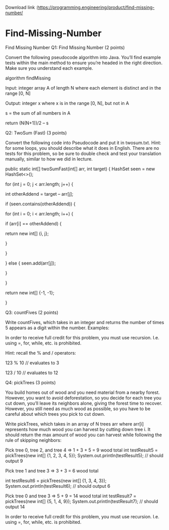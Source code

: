 Download link :https://programming.engineering/product/find-missing-number/

# Find-Missing-Number
Find Missing Number
Q1: Find Missing Number (2 points)

Convert the following pseudocode algorithm into Java. You’ll find example tests within the main method to ensure you’re headed in the right direction. Make sure you understand each example.

algorithm findMissing

Input: integer array A of length N where each element is distinct and in the range [0, N]

Output: integer x where x is in the range [0, N], but not in A

s = the sum of all numbers in A

return (N(N+1))/2 – s

Q2: TwoSum (Fast) (3 points)

Convert the following code into Pseudocode and put it in twosum.txt. Hint: for some loops, you should describe what it does in English. There are no tests for this problem, so be sure to double check and test your translation manually, similar to how we did in lecture.

public static int[] twoSumFast(int[] arr, int target) { HashSet<Integer> seen = new HashSet<>();

for (int j = 0; j < arr.length; j++) {

int otherAddend = target – arr[j];

if (seen.contains(otherAddend)) {

for (int i = 0; i < arr.length; i++) {

if (arr[i] == otherAddend) {

return new int[] {i, j};

}

}

} else { seen.add(arr[j]);

}

}

return new int[] {-1, -1};

}

Q3: countFives (2 points)

Write countFives, which takes in an integer and returns the number of times 5 appears as a digit within the number. Examples:

In order to receive full credit for this problem, you must use recursion. I.e. using =, for, while, etc. is prohibited.

Hint: recall the % and / operators:

123 % 10 // evaluates to 3

123 / 10 // evaluates to 12

Q4: pickTrees (3 points)

You build homes out of wood and you need material from a nearby forest. However, you want to avoid deforestation, so you decide for each tree you cut down, you’ll leave its neighbors alone, giving the forest time to recover. However, you still need as much wood as possible, so you have to be careful about which trees you pick to cut down.

Write pickTrees, which takes in an array of N trees arr where arr[i] represents how much wood you can harvest by cutting down tree i. It should return the max amount of wood you can harvest while following the rule of skipping neighbors:

Pick tree 0, tree 2, and tree 4 => 1 + 3 + 5 = 9 wood total int testResult5 = pickTrees(new int[] {1, 2, 3, 4, 5}); System.out.println(testResult5); // should output 9

Pick tree 1 and tree 3 => 3 + 3 = 6 wood total

int testResult6 = pickTrees(new int[] {1, 3, 4, 3}); System.out.println(testResult6); // should output 6

Pick tree 0 and tree 3 => 5 + 9 = 14 wood total int testResult7 = pickTrees(new int[] {5, 1, 4, 9}); System.out.println(testResult7); // should output 14

In order to receive full credit for this problem, you must use recursion. I.e. using =, for, while, etc. is prohibited.

